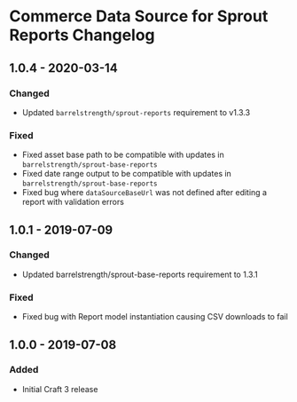 # Commerce Data Source for Sprout Reports Changelog

## 1.0.4 - 2020-03-14

### Changed
- Updated `barrelstrength/sprout-reports` requirement to v1.3.3

### Fixed
- Fixed asset base path to be compatible with updates in `barrelstrength/sprout-base-reports`
- Fixed date range output to be compatible with updates in `barrelstrength/sprout-base-reports`
- Fixed bug where `dataSourceBaseUrl` was not defined after editing a report with validation errors

## 1.0.1 - 2019-07-09

### Changed
- Updated barrelstrength/sprout-base-reports requirement to 1.3.1

### Fixed
- Fixed bug with Report model instantiation causing CSV downloads to fail

## 1.0.0 - 2019-07-08

### Added
- Initial Craft 3 release


